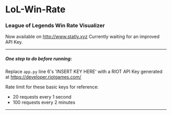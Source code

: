# LoL-Win-Rate
### League of Legends Win Rate Visualizer

Now available on http://www.statly.xyz
Currently waiting for an improved API Key.
___

##### One step to do before running:

Replace ```app.py``` line 6's 'INSERT KEY HERE' with a RIOT API Key generated at https://developer.riotgames.com/

Rate limit for these basic keys for reference:
* 20 requests every 1 second
* 100 requests every 2 minutes

___

